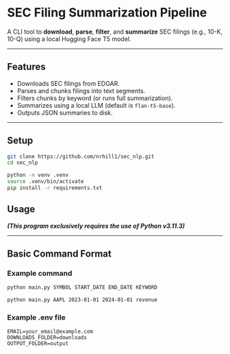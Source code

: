 # SEC Filing Summarization Pipeline

A CLI tool to **download**, **parse**, **filter**, and **summarize** SEC filings (e.g., 10-K, 10-Q) using a local Hugging Face T5 model.

---

## Features

- Downloads SEC filings from EDGAR.
- Parses and chunks filings into text segments.
- Filters chunks by keyword (or runs full summarization).
- Summarizes using a local LLM (default is `flan-t5-base`).
- Outputs JSON summaries to disk.

---

## Setup

```bash
git clone https://github.com/nrhill1/sec_nlp.git
cd sec_nlp

python -m venv .venv
source .venv/bin/activate
pip install -r requirements.txt
```

## Usage

***(This program exclusively requires the use of Python v3.11.3)***

---

## Basic Command Format

### Example command

```bash
python main.py SYMBOL START_DATE END_DATE KEYWORD

python main.py AAPL 2023-01-01 2024-01-01 revenue
```

### Example .env file

```env
EMAIL=your_email@example.com
DOWNLOADS_FOLDER=downloads
OUTPUT_FOLDER=output
```
